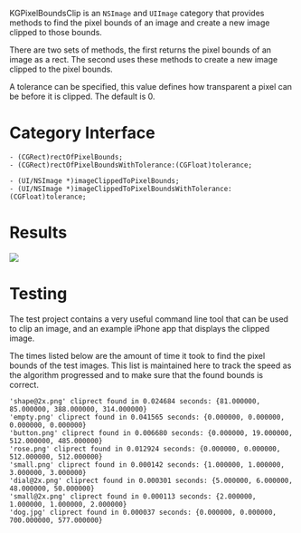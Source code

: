 KGPixelBoundsClip is an `NSImage` and `UIImage` category that provides methods to find the pixel bounds of an image and create a new image clipped to those bounds.

There are two sets of methods, the first returns the pixel bounds of an image as a rect. The second uses these methods to create a new image clipped to the pixel bounds.

A tolerance can be specified, this value defines how transparent a pixel can be before it is clipped. The default is 0.

# Category Interface

``` obj-c
- (CGRect)rectOfPixelBounds;
- (CGRect)rectOfPixelBoundsWithTolerance:(CGFloat)tolerance;

- (UI/NSImage *)imageClippedToPixelBounds;
- (UI/NSImage *)imageClippedToPixelBoundsWithTolerance:(CGFloat)tolerance;
```

# Results

![](https://raw.github.com/kgn/KGPixelBoundsClip/master/results.png)

# Testing

The test project contains a very useful command line tool that can be used to clip an image, and an example iPhone app that displays the clipped image.


The times listed below are the amount of time it took to find the pixel bounds of the test images. This list is maintained here to track the speed as the algorithm progressed and to make sure that the found bounds is correct.

```
'shape@2x.png' cliprect found in 0.024684 seconds: {81.000000, 85.000000, 388.000000, 314.000000}
'empty.png' cliprect found in 0.041565 seconds: {0.000000, 0.000000, 0.000000, 0.000000}
'button.png' cliprect found in 0.006680 seconds: {0.000000, 19.000000, 512.000000, 485.000000}
'rose.png' cliprect found in 0.012924 seconds: {0.000000, 0.000000, 512.000000, 512.000000}
'small.png' cliprect found in 0.000142 seconds: {1.000000, 1.000000, 3.000000, 3.000000}
'dial@2x.png' cliprect found in 0.000301 seconds: {5.000000, 6.000000, 48.000000, 50.000000}
'small@2x.png' cliprect found in 0.000113 seconds: {2.000000, 1.000000, 1.000000, 2.000000}
'dog.jpg' cliprect found in 0.000037 seconds: {0.000000, 0.000000, 700.000000, 577.000000}
```